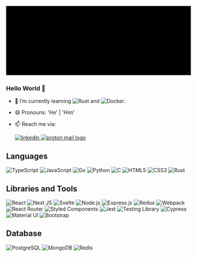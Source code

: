 <img src="https://github.com/sshnuke333/sshnuke333/blob/main/assets/banner.gif" alt="animated banner that says nikhil bhargav - web developer">

### Hello World 👋

- 🌱 I’m currently learning ![Rust](https://img.shields.io/badge/Rust-black?style=plastic&logo=rust&logoColor=white) and ![Docker](https://img.shields.io/badge/Docker-black?style=plastic&logo=docker&logoColor=#2496ED).
- 😄 Pronouns: 'He' | 'Him'
- 📫 Reach me via:

  <a href='https://www.linkedin.com/in/nikhilbhargav'> <img src='https://img.shields.io/badge/LinkedIn-0077B5?style=for-the-badge&logo=linkedin&logoColor=white' alt='linkedin'> </a>
  <a href='mailto:sshnuke@protonmail.com&subject=Hello%20from%20github'> <img src='https://img.shields.io/badge/ProtonMail-8B89CC?style=for-the-badge&logo=protonmail&logoColor=white' alt='proton mail logo' > </a>

## Languages

![TypeScript](https://img.shields.io/badge/TypeScript-black?style=for-the-badge&logo=typescript&logoColor=3178c6)
![JavaScript](https://img.shields.io/badge/-JavaScript-black?style=for-the-badge&logo=javascript)
![Go](https://img.shields.io/badge/-Go-black?style=for-the-badge&logo=go)
![Python](https://img.shields.io/badge/-Python-black?style=for-the-badge&logo=python)
![C](https://img.shields.io/badge/-C-black?style=for-the-badge&logo=c)
![HTML5](https://img.shields.io/badge/-HTML5-black?style=for-the-badge&logo=html5)
![CSS3](https://img.shields.io/badge/-CSS3-black?style=for-the-badge&logo=css3&logoColor=blue)
![Rust](https://img.shields.io/badge/Rust-black?style=for-the-badge&logo=rust&logoColor=white)

## Libraries and Tools

![React](https://img.shields.io/badge/React-black?style=for-the-badge&logo=react)
![Next JS](https://img.shields.io/badge/Next-black?style=for-the-badge&logo=next.js)
![Svelte](https://img.shields.io/badge/Svelte-black?style=for-the-badge&logo=svelte)
![Node.js](https://img.shields.io/badge/Node.js-black?style=for-the-badge&logo=Node.js)
![Express.js](https://img.shields.io/badge/Express.js-black?style=for-the-badge&logo=Express)
![Redux](https://img.shields.io/badge/Redux-black?style=for-the-badge&logo=redux&logoColor=593D88)
![Webpack](https://img.shields.io/badge/webpack-black?style=for-the-badge&logo=webpack)
![React Router](https://img.shields.io/badge/React_Router-black?style=for-the-badge&logo=react-router)
![Styled Components](https://img.shields.io/badge/styled--components-black?style=for-the-badge&logo=styled-components)
![Jest](https://img.shields.io/badge/Jest-black?style=for-the-badge&logo=Jest)
![Testing Library](https://img.shields.io/badge/testing%20library-black?style=for-the-badge&logo=testing-library&logoColor=red)
![Cypress](https://img.shields.io/badge/Cypress-black?style=for-the-badge&logo=Cypress)
![Material UI](https://img.shields.io/badge/Material--UI-black?style=for-the-badge&logo=material-ui)
![Bootstrap](https://img.shields.io/badge/-Bootstrap-black?style=for-the-badge&logo=bootstrap)

## Database

![PostgreSQL](https://img.shields.io/badge/-PostgreSQL-black?style=for-the-badge&logo=postgresql)
![MongoDB](https://img.shields.io/badge/MongoDB-black?style=for-the-badge&logo=MongoDB)
![Redis](https://img.shields.io/badge/Redis-black?style=for-the-badge&logo=Redis)
